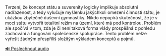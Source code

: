 
Tvrzení, že koncept státu a suverenity logicky implikuje absolutní nadřazenost, a tedy vylučuje myšlenku jakýchkoli omezení činností státu, je ukázkou zbytečné duševní gymnastiky. Nikdo nepopírá skutečnost, že je v moci státu vytvořit totalitní režim na území, které má pod kontrolou. Problém ale spočívá v tom, zda je či není taková forma vlády prospěšná z pohledu zachování a fungování společenské spolupráce. Tento problém nelze vyřešit žádným přespříliš složitým výkladem konceptů a pojmů.

[🔊 Poslechnout audio](/data/7-paragraphs/audio/chapter_145/para_008-Tvrzen-e-koncept-sttu-a-suverenity-logicky-imp.mp3)

